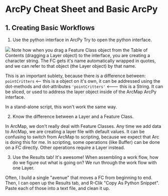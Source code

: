 #  ArcPy Cheat Sheet and Basic ArcPy

##  1.  Creating Basic Workflows

1.  Use the python interface in ArcPy
Try to open the python interface.  
<img src="http://desktop.arcgis.com/en/arcmap/10.3/analyze/executing-tools/GUID-15634547-7DA4-4AA4-85F0-20F78B071574-web.png">
Note how when you drag a Feature Class object from the Table of Contents (dragging a Layer object) to the interface, you are creating a character string.  The FC gets it's name automatically wrapped in quotes, and we can refer to that object (the Layer object) by that name.

This is an important sublety, because there is a difference between:
```pointCritters``` <-- this is a object on it's own, it can be addressed using the dot-methods and dot-attributes
```'pointCritters'``` <--- this is a String.  It can be sliced, or used to address the layer object inside of the ArcMap ArcPy interface.

In a stand-alone script, this won't work the same way.  

2.  Know the difference between a Layer and a Feature Class.  

In ArcMap, we don't really deal with Feature Classes.  Any time we add data to ArcMap, we are creating a layer file with default values.  It can be confusing to switch from ArcMap to scripting, because we expect that Arc is doing this for me.  In scripting, some operations (like Buffer) can be done on a FC directly.  Other operations require a Layer instead.

3.  Use the Results tab!  It's awesome!
When assembling a work flow, how do we figure out what is going on?  We run through the work flow with one Layer.

Often, I build a single "avenue" that moves a FC from beginning to end.  Then, I can open up the Results tab, and R-Clik "Copy As Python Snippet".  Paste each of those into a text file, and clean it up.
